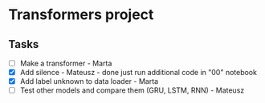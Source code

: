 # Transformers project

## Tasks
- [ ] Make a transformer - Marta
- [x] Add silence - Mateusz - done just run additional code in "00" notebook
- [x] Add label unknown to data loader - Marta
- [ ] Test other models and compare them (GRU, LSTM, RNN) - Mateusz
